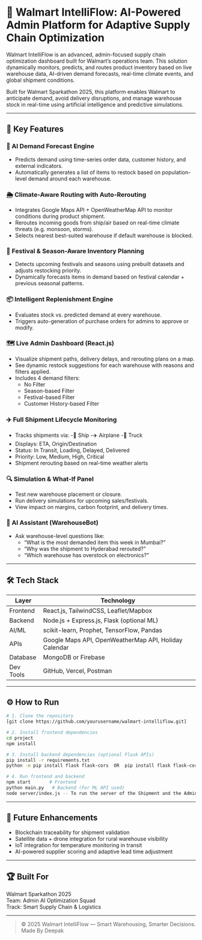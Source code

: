 
# 🧠 Walmart IntelliFlow: AI-Powered Admin Platform for Adaptive Supply Chain Optimization

Walmart IntelliFlow is an advanced, admin-focused supply chain optimization dashboard built for Walmart’s operations team. This solution dynamically monitors, predicts, and routes product inventory based on live warehouse data, AI-driven demand forecasts, real-time climate events, and global shipment conditions.

Built for Walmart Sparkathon 2025, this platform enables Walmart to anticipate demand, avoid delivery disruptions, and manage warehouse stock in real-time using artificial intelligence and predictive simulations.

---

## 🚀 Key Features

### 🧠 AI Demand Forecast Engine
- Predicts demand using time-series order data, customer history, and external indicators.
- Automatically generates a list of items to restock based on population-level demand around each warehouse.

### 🌦️ Climate-Aware Routing with Auto-Rerouting
- Integrates Google Maps API + OpenWeatherMap API to monitor conditions during product shipment.
- Reroutes incoming goods from ship/air based on real-time climate threats (e.g. monsoon, storms).
- Selects nearest best-suited warehouse if default warehouse is blocked.

### 🎉 Festival & Season-Aware Inventory Planning
- Detects upcoming festivals and seasons using prebuilt datasets and adjusts restocking priority.
- Dynamically forecasts items in demand based on festival calendar + previous seasonal patterns.

### 📦 Intelligent Replenishment Engine
- Evaluates stock vs. predicted demand at every warehouse.
- Triggers auto-generation of purchase orders for admins to approve or modify.

### 🗺️ Live Admin Dashboard (React.js)
- Visualize shipment paths, delivery delays, and rerouting plans on a map.
- See dynamic restock suggestions for each warehouse with reasons and filters applied.
- Includes 4 demand filters:
  - No Filter
  - Season-based Filter
  - Festival-based Filter
  - Customer History-based Filter

### ✈️ Full Shipment Lifecycle Monitoring
- Tracks shipments via:
   -🚢 Ship
   -✈️ Airplane
   -🚛 Truck
 - Displays:
   ETA, 
   Origin/Destination
 - Status: In Transit, Loading, Delayed, Delivered
 - Priority: Low, Medium, High, Critical
 - Shipment rerouting based on real-time weather alerts

### 🔍 Simulation & What-If Panel
- Test new warehouse placement or closure.
- Run delivery simulations for upcoming sales/festivals.
- View impact on margins, carbon footprint, and delivery times.

### 🤖 AI Assistant (WarehouseBot)
- Ask warehouse-level questions like:
  - “What is the most demanded item this week in Mumbai?”
  - “Why was the shipment to Hyderabad rerouted?”
  - “Which warehouse has overstock on electronics?”

---

## 🛠️ Tech Stack

| Layer         | Technology                                 |
|---------------|---------------------------------------------|
| Frontend      | React.js, TailwindCSS, Leaflet/Mapbox       |
| Backend       | Node.js + Express.js, Flask (optional ML)   |
| AI/ML         | scikit-learn, Prophet, TensorFlow, Pandas   |
| APIs          | Google Maps API, OpenWeatherMap API, Holiday Calendar |
| Database      | MongoDB or Firebase                         |
| Dev Tools     | GitHub, Vercel, Postman                     |

---

## ⚙️ How to Run

```bash
# 1. Clone the repository
[git clone https://github.com/yourusername/walmart-intelliflow.git]

# 2. Install frontend dependencies
cd project
npm install

# 3. Install backend dependencies (optional Flask APIs)
pip install -r requirements.txt
python -m pip install flask flask-cors  OR  pip install flask flask-cors

# 4. Run frontend and backend
npm start       # Frontend
python main.py   # Backend (For ML API used)
node server/index.js -- To run the server of the Shipment and the Admin Action Dashboard and update it.

```

---

## 🔮 Future Enhancements

- Blockchain traceability for shipment validation
- Satellite data + drone integration for rural warehouse visibility
- IoT integration for temperature monitoring in transit
- AI-powered supplier scoring and adaptive lead time adjustment

---

## 🏆 Built For

Walmart Sparkathon 2025  
Team: Admin AI Optimization Squad  
Track: Smart Supply Chain & Logistics

---

> © 2025 Walmart IntelliFlow — Smart Warehousing, Smarter Decisions.
> Made By Deepak 
